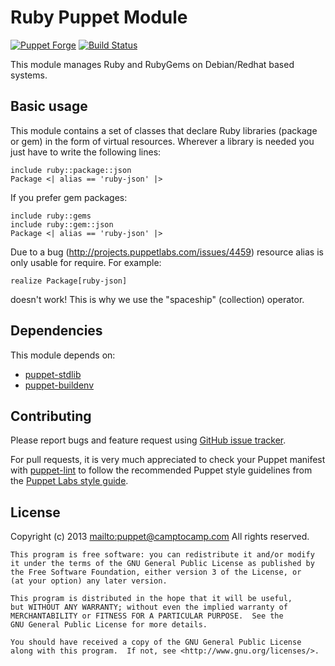 # Ruby Puppet Module

[![Puppet Forge](http://img.shields.io/puppetforge/v/camptocamp/ruby.svg)](https://forge.puppetlabs.com/camptocamp/ruby)
[![Build Status](https://travis-ci.org/camptocamp/puppet-ruby.png?branch=master)](https://travis-ci.org/camptocamp/puppet-ruby)

This module manages Ruby and RubyGems on Debian/Redhat based systems.

## Basic usage

This module contains a set of classes that declare Ruby libraries (package or gem) 
in the form of virtual resources. Wherever a library is needed you just have to 
write the following lines:

    include ruby::package::json
    Package <| alias == 'ruby-json' |>

If you prefer gem packages:

    include ruby::gems
    include ruby::gem::json
    Package <| alias == 'ruby-json' |>

Due to a bug (http://projects.puppetlabs.com/issues/4459) resource alias 
is only usable for require. For example:

    realize Package[ruby-json]

doesn't work! This is why we use the "spaceship" (collection) operator.

## Dependencies

This module depends on:
 
 * [puppet-stdlib](https://github.com/puppetlabs/puppetlabs-stdlib)
 * [puppet-buildenv](https://github.com/camptocamp/puppet-buildenv)

## Contributing

Please report bugs and feature request using [GitHub issue
tracker](https://github.com/camptocamp/puppet-ruby/issues).

For pull requests, it is very much appreciated to check your Puppet manifest
with [puppet-lint](https://github.com/rodjek/puppet-lint) to follow the recommended Puppet style guidelines from the
[Puppet Labs style guide](http://docs.puppetlabs.com/guides/style_guide.html).

## License

Copyright (c) 2013 <mailto:puppet@camptocamp.com> All rights reserved.

    This program is free software: you can redistribute it and/or modify
    it under the terms of the GNU General Public License as published by
    the Free Software Foundation, either version 3 of the License, or
    (at your option) any later version.
    
    This program is distributed in the hope that it will be useful,
    but WITHOUT ANY WARRANTY; without even the implied warranty of
    MERCHANTABILITY or FITNESS FOR A PARTICULAR PURPOSE.  See the
    GNU General Public License for more details.
    
    You should have received a copy of the GNU General Public License
    along with this program.  If not, see <http://www.gnu.org/licenses/>.
